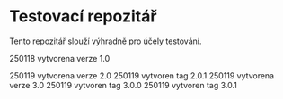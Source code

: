 # Testovací repozitář

Tento repozitář slouží výhradně pro účely testování.

250118 vytvorena verze 1.0

250119 vytvorena verze 2.0
250119 vytvoren tag 2.0.1
250119 vytvorena verze 3.0
250119 vytvoren tag 3.0.0
250119 vytvoren tag 3.0.1